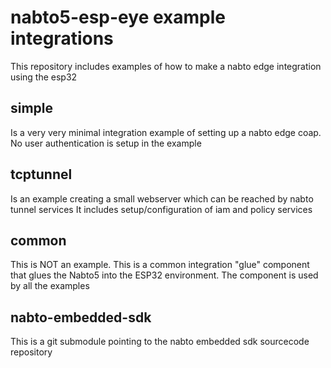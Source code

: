 

# nabto5-esp-eye example integrations

This repository includes examples of how to make a nabto edge integration using the esp32

## simple 

Is a very very minimal integration example of setting up a nabto edge coap.
No user authentication is setup in the example

## tcptunnel

Is an example creating a small webserver which can be reached by nabto tunnel services
It includes setup/configuration of iam and policy services

## common

This is NOT an example. This is a common integration "glue" component that glues the Nabto5 into the ESP32 environment. The component is used by all the examples

## nabto-embedded-sdk

This is a git submodule pointing to the nabto embedded sdk sourcecode repository
